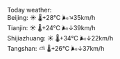 Today weather:  
Beijing: ☀️   🌡️+28°C 🌬️↘35km/h  
Tianjin: ☀️   🌡️+24°C 🌬️↓39km/h  
Shijiazhuang: ☀️   🌡️+34°C 🌬️↓22km/h  
Tangshan: ⛅️  🌡️+26°C 🌬️↓37km/h  
